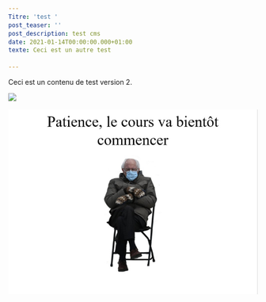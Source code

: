 ```yaml
---
Titre: 'test '
post_teaser: ''
post_description: test cms
date: 2021-01-14T00:00:00.000+01:00
texte: Ceci est un autre test

---
```

Ceci est un contenu de test version 2.

![](http://www.univ-lorraine.fr/sites/www.univ-lorraine.fr/files/node_files/publics/users/martin38/2013/10/logo_ul.jpg)

![](/uploads/img_4706.jpg)